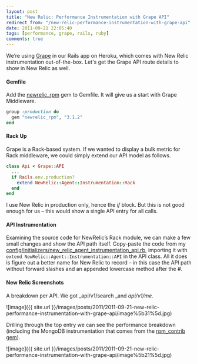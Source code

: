 ```yaml
---
layout: post
title: "New Relic: Performance Instrumentation with Grape API"
redirect_from: "/new-relic-performance-instrumentation-with-grape-api"
date: 2011-09-21 22:05:40
tags: [performance, grape, rails, ruby]
comments: true
---
```

We’re using [Grape](https://github.com/intridea/grape) in our Rails app on Heroku, which comes with New Relic instrumentation out-of-the-box. Let's get the Grape API route details to show in New Relic as well.

#### Gemfile

Add the [newrelic_rpm](https://github.com/newrelic/rpm) gem to Gemfile. It will give us a start with Grape Middleware.

```ruby
group :production do
  gem "newrelic_rpm", "3.1.2"
end
```
#### Rack Up

Grape is a Rack-based system. If we wanted to display a bulk metric for Rack middleware, we could simply extend our API model as follows.

```ruby
class Api < Grape::API
  ...
  if Rails.env.production?
    extend NewRelic::Agent::Instrumentation::Rack
  end
end
```

I use New Relic in production only, hence the _if_ block. But this is not good enough for us – this would show a single API entry for all calls.

#### API Instrumentation

Examining the source code for NewRelic’s Rack module, we can make a few small changes and show the API path itself. Copy-paste the code from my [config/initializers/new_relic_agent_instrumentation_api.rb](https://gist.github.com/1233422), importing it with `extend NewRelic::Agent::Instrumentation::API` in the API class. All it does is figure out a better name for New Relic to record – in this case the API path without forward slashes and an appended lowercase method after the #.

#### New Relic Screenshots

A breakdown per API. We got _api/v1/search _and _api/v1/me._

![image]({{ site.url }}/images/posts/2011/2011-09-21-new-relic-performance-instrumentation-with-grape-api/image%5b31%5d.jpg)

Drilling through the top entry we can see the performance breakdown (including the MongoDB instrumentation that comes from the [rpm_contrib gem](https://github.com/newrelic/rpm_contrib)).

![image]({{ site.url }}/images/posts/2011/2011-09-21-new-relic-performance-instrumentation-with-grape-api/image%5b21%5d.jpg)
